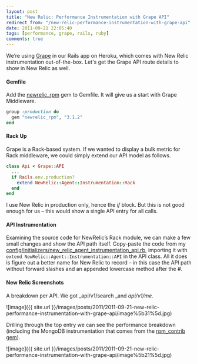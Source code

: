 ```yaml
---
layout: post
title: "New Relic: Performance Instrumentation with Grape API"
redirect_from: "/new-relic-performance-instrumentation-with-grape-api"
date: 2011-09-21 22:05:40
tags: [performance, grape, rails, ruby]
comments: true
---
```

We’re using [Grape](https://github.com/intridea/grape) in our Rails app on Heroku, which comes with New Relic instrumentation out-of-the-box. Let's get the Grape API route details to show in New Relic as well.

#### Gemfile

Add the [newrelic_rpm](https://github.com/newrelic/rpm) gem to Gemfile. It will give us a start with Grape Middleware.

```ruby
group :production do
  gem "newrelic_rpm", "3.1.2"
end
```
#### Rack Up

Grape is a Rack-based system. If we wanted to display a bulk metric for Rack middleware, we could simply extend our API model as follows.

```ruby
class Api < Grape::API
  ...
  if Rails.env.production?
    extend NewRelic::Agent::Instrumentation::Rack
  end
end
```

I use New Relic in production only, hence the _if_ block. But this is not good enough for us – this would show a single API entry for all calls.

#### API Instrumentation

Examining the source code for NewRelic’s Rack module, we can make a few small changes and show the API path itself. Copy-paste the code from my [config/initializers/new_relic_agent_instrumentation_api.rb](https://gist.github.com/1233422), importing it with `extend NewRelic::Agent::Instrumentation::API` in the API class. All it does is figure out a better name for New Relic to record – in this case the API path without forward slashes and an appended lowercase method after the #.

#### New Relic Screenshots

A breakdown per API. We got _api/v1/search _and _api/v1/me._

![image]({{ site.url }}/images/posts/2011/2011-09-21-new-relic-performance-instrumentation-with-grape-api/image%5b31%5d.jpg)

Drilling through the top entry we can see the performance breakdown (including the MongoDB instrumentation that comes from the [rpm_contrib gem](https://github.com/newrelic/rpm_contrib)).

![image]({{ site.url }}/images/posts/2011/2011-09-21-new-relic-performance-instrumentation-with-grape-api/image%5b21%5d.jpg)
